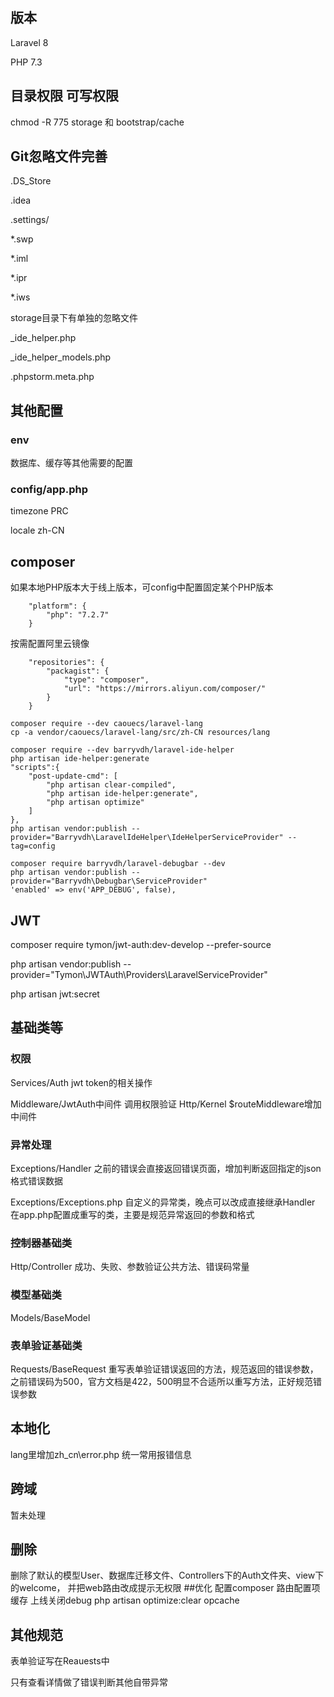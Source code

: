 ## 版本
Laravel 8

PHP 7.3
## 目录权限 可写权限
chmod -R 775 storage 和 bootstrap/cache
## Git忽略文件完善
.DS_Store

.idea

.settings/

*.swp

*.iml

*.ipr

*.iws

storage目录下有单独的忽略文件

_ide_helper.php

_ide_helper_models.php

.phpstorm.meta.php
## 其他配置
### env
数据库、缓存等其他需要的配置
### config/app.php
timezone PRC

locale zh-CN
## composer
如果本地PHP版本大于线上版本，可config中配置固定某个PHP版本
```
    "platform": {
        "php": "7.2.7"
    }
```
按需配置阿里云镜像
```
    "repositories": {
        "packagist": {
            "type": "composer",
            "url": "https://mirrors.aliyun.com/composer/"
        }
    }
```
```
composer require --dev caouecs/laravel-lang
cp -a vendor/caouecs/laravel-lang/src/zh-CN resources/lang
```
```
composer require --dev barryvdh/laravel-ide-helper
php artisan ide-helper:generate
"scripts":{
    "post-update-cmd": [
        "php artisan clear-compiled",
        "php artisan ide-helper:generate",
        "php artisan optimize"
    ]
},
php artisan vendor:publish --provider="Barryvdh\LaravelIdeHelper\IdeHelperServiceProvider" --tag=config
```
```
composer require barryvdh/laravel-debugbar --dev
php artisan vendor:publish --provider="Barryvdh\Debugbar\ServiceProvider"
'enabled' => env('APP_DEBUG', false),
```
## JWT
composer require tymon/jwt-auth:dev-develop --prefer-source

php artisan vendor:publish --provider="Tymon\JWTAuth\Providers\LaravelServiceProvider"

php artisan jwt:secret
## 基础类等
### 权限
Services/Auth jwt token的相关操作

Middleware/JwtAuth中间件 调用权限验证
Http/Kernel $routeMiddleware增加中间件
### 异常处理
Exceptions/Handler 之前的错误会直接返回错误页面，增加判断返回指定的json格式错误数据

Exceptions/Exceptions.php 自定义的异常类，晚点可以改成直接继承Handler 在app.php配置成重写的类，主要是规范异常返回的参数和格式
### 控制器基础类
Http/Controller 成功、失败、参数验证公共方法、错误码常量
### 模型基础类
Models/BaseModel
### 表单验证基础类
Requests/BaseRequest 重写表单验证错误返回的方法，规范返回的错误参数，之前错误码为500，官方文档是422，500明显不合适所以重写方法，正好规范错误参数

## 本地化
lang里增加zh_cn\error.php 统一常用报错信息
## 跨域
暂未处理
## 删除
删除了默认的模型User、数据库迁移文件、Controllers下的Auth文件夹、view下的welcome，
并把web路由改成提示无权限
##优化
配置composer 路由配置项缓存
上线关闭debug
php artisan optimize:clear
opcache
## 其他规范
表单验证写在Reauests中

只有查看详情做了错误判断其他自带异常
